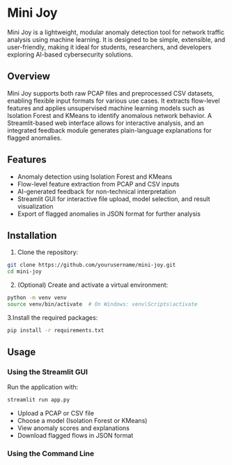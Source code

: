 # Mini Joy

Mini Joy is a lightweight, modular anomaly detection tool for network traffic analysis using machine learning. It is designed to be simple, extensible, and user-friendly, making it ideal for students, researchers, and developers exploring AI-based cybersecurity solutions.

## Overview

Mini Joy supports both raw PCAP files and preprocessed CSV datasets, enabling flexible input formats for various use cases. It extracts flow-level features and applies unsupervised machine learning models such as Isolation Forest and KMeans to identify anomalous network behavior. A Streamlit-based web interface allows for interactive analysis, and an integrated feedback module generates plain-language explanations for flagged anomalies.

## Features

- Anomaly detection using Isolation Forest and KMeans
- Flow-level feature extraction from PCAP and CSV inputs
- AI-generated feedback for non-technical interpretation
- Streamlit GUI for interactive file upload, model selection, and result visualization
- Export of flagged anomalies in JSON format for further analysis

## Installation

1. Clone the repository:

```bash
git clone https://github.com/yourusername/mini-joy.git
cd mini-joy
```
2. (Optional) Create and activate a virtual environment:

```bash
python -m venv venv
source venv/bin/activate  # On Windows: venv\Scripts\activate
```

3.Install the required packages:

```bash
pip install -r requirements.txt
```

## Usage
### Using the Streamlit GUI
Run the application with:
```bash
streamlit run app.py
```
<ul>
  <li> Upload a PCAP or CSV file </li>
<li>Choose a model (Isolation Forest or KMeans)</li>
<li>View anomaly scores and explanations</li>
<li>Download flagged flows in JSON format</li>
</ul>

### Using the Command Line





